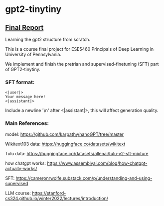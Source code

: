 # gpt2-tinytiny
## [Final Report](gpt2_tinytiny.pdf)

Learning the gpt2 structure from scratch.

This is a course final project for ESE5460 Principals of Deep Learning in University of Pennsylvania.

We implement and finish the pretrian and supervised-finetuning (SFT) part of GPT2-tinytiny.

### SFT format:

```
<|user|>
Your message here!
<|assistant|>
```

Include a newline '\n' after <|assistant|>, this will affect generation quality.


### Main References: 

model: https://github.com/karpathy/nanoGPT/tree/master

Wikitext103 data: https://huggingface.co/datasets/wikitext

Tulu data: https://huggingface.co/datasets/allenai/tulu-v2-sft-mixture

how chatgpt works: https://www.assemblyai.com/blog/how-chatgpt-actually-works/

SFT: https://cameronrwolfe.substack.com/p/understanding-and-using-supervised

LLM course: https://stanford-cs324.github.io/winter2022/lectures/introduction/

